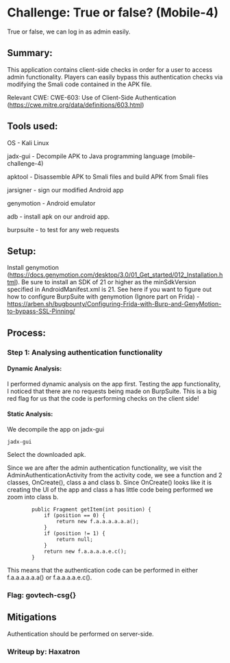 # Challenge: True or false? (Mobile-4)
True or false, we can log in as admin easily.

## Summary:
This application contains client-side checks in order for a user to access admin functionality. Players can easily bypass this authentication checks via modifying the Smali code contained in the APK file.

Relevant CWE:
CWE-603: Use of Client-Side Authentication (https://cwe.mitre.org/data/definitions/603.html)

## Tools used:
OS - Kali Linux

jadx-gui - Decompile APK to Java programming language (mobile-challenge-4)

apktool - Disassemble APK to Smali files and build APK from Smali files

jarsigner - sign our modified Android app

genymotion - Android emulator

adb - install apk on our android app.

burpsuite - to test for any web requests

## Setup:
Install genymotion (https://docs.genymotion.com/desktop/3.0/01_Get_started/012_Installation.html). Be sure to install an SDK of 21 or higher as the minSdkVersion specified in AndroidManifest.xml is 21.
See here if you want to figure out how to configure BurpSuite with genymotion (Ignore part on Frida) - https://arben.sh/bugbounty/Configuring-Frida-with-Burp-and-GenyMotion-to-bypass-SSL-Pinning/

## Process:
### Step 1: Analysing authentication functionality
#### Dynamic Analysis:
I performed dynamic analysis on the app first. Testing the app functionality, I noticed that there are no requests being made on BurpSuite. This is a big red flag for us that the code is performing checks on the client side!

#### Static Analysis:
We decompile the app on jadx-gui
``````
jadx-gui
``````
Select the downloaded apk.

Since we are after the admin authentication functionality, we visit the AdminAuthenticationActivity from the activity code, we see a function and 2 classes, OnCreate(), class a and class b. Since OnCreate() looks like it is creating the UI of the app and class a has little code being performed we zoom into class b. 
``````
        public Fragment getItem(int position) {
            if (position == 0) {
                return new f.a.a.a.a.a.a();
            }
            if (position != 1) {
                return null;
            }
            return new f.a.a.a.a.e.c();
        }
``````
This means that the authentication code can be performed in either f.a.a.a.a.a.a() or f.a.a.a.a.e.c().


### Flag: govtech-csg{}


## Mitigations
Authentication should be performed on server-side. 

### Writeup by: Haxatron

